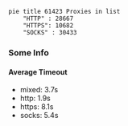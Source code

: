 
```mermaid
pie title 61423 Proxies in list
    "HTTP" : 28667
    "HTTPS": 10682
    "SOCKS" : 30433
```

### Some Info
#### Average Timeout

- mixed: 3.7s
- http: 1.9s
- https: 8.1s
- socks: 5.4s